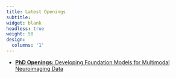 ```yaml
---
title: Latest Openings
subtitle:
widget: blank
headless: true
weight: 50
design:
  columns: '1'
---
```


- [**PhD Openings:** Developing Foundation Models for Multimodal Neuroimaging Data](https://www.findaphd.com/phds/project/developing-foundation-models-for-multimodal-neuroimaging-data/?p168127)

